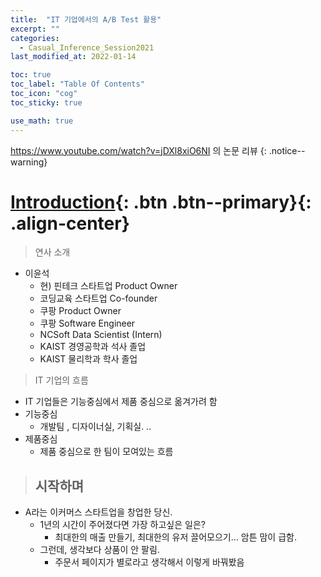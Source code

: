```yaml
---
title:  "IT 기업에서의 A/B Test 활용"
excerpt: ""
categories:
  - Casual_Inference_Session2021
last_modified_at: 2022-01-14

toc: true
toc_label: "Table Of Contents"
toc_icon: "cog"
toc_sticky: true

use_math: true
---
```


 https://www.youtube.com/watch?v=jDXl8xiO6NI 의 논문 리뷰 
{: .notice--warning}

# [Introduction](#link){: .btn .btn--primary}{: .align-center}

> 연사 소개

- 이윤석
  - 현) 핀테크 스타트업 Product Owner
  - 코딩교육 스타트업 Co-founder
  - 쿠팡 Product Owner
  - 쿠팡 Software Engineer
  - NCSoft Data Scientist (Intern)
  - KAIST 경영공학과 석사 졸업
  - KAIST 물리학과 학사 졸업

> IT 기업의 흐름

- IT 기업들은 기능중심에서 제품 중심으로 옮겨가려 함
- 기능중심
  - 개발팀 , 디자이너실, 기획실. ..
- 제품중심
  - 제품 중심으로 한 팀이 모여있는 흐름 

> ## 시작하며

- A라는 이커머스 스타트업을 창업한 당신.
  - 1년의 시간이 주어졌다면 가장 하고싶은 일은?
    - 최대한의 매출 만들기, 최대한의 유저 끌어모으기... 암튼 맘이 급함.
  - 그런데, 생각보다 상품이 안 팔림.
    - 주문서 페이지가 별로라고 생각해서 이렇게 바꿔봤음
